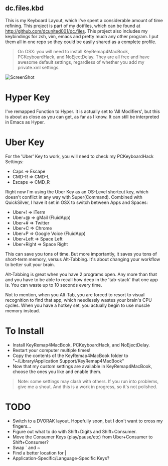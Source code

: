dc.files.kbd
------------

This is my Keyboard Layout, which I've spent a considerable amount of time refining.
This project is part of my dotfiles, which can be found at http://github.com/dcunited001/dc.files.
This project also includes my keybindings for zsh, vim, emacs and pretty much any other program.
I put them all in one repo so they could be easily shared as a complete profile.

> On OSX: you will need to install KeyRemap4MacBook, PCKeyboardHack, and NoEjectDelay.
> They are all free and have awesome default settings, regardless of whether you add my private.xml settings.

![ScreenShot](https://raw.github.com/dcunited001/dc.files.kbd/master/dc-keyboard.jpg)

Hyper Key
=========

I've remapped Function to Hyper.  It is actually set to 'All Modifiers', but this
is about as close as you can get, as far as I know.  It can still be interpreted in
Emacs as Hyper.

Uber Key
========

For the 'Uber' Key to work, you will need to check my PCKeyboardHack Settings:

- Caps => Escape
- CMD-R => CMD-L
- Escape => CMD_R

Right now I'm using the Uber Key as an OS-Level shortcut key, which doesn't conflict in any way with Super(Command).  Combined with QuickSilver, I have it set in OSX to switch between Apps and Spaces:

- Uber+! => iTerm
- Uber+@ => gMail (FluidApp)
- Uber+# => Twitter
- Uber+C => Chrome
- Uber+P => Google Voice (FluidApp)
- Uber+Left => Space Left
- Uber+Right => Space Right

This can save you tons of time.  But more importantly, it saves you tons of short-term memory, versus Alt-Tabbing.  It's about changing your workflow to better suit your brain.

Alt-Tabbing is great when you have 2 programs open.  Any more than that and you have to be able to recall how deep in the 'tab-stack' that one app is.  You can waste up to 10 seconds every time.

Not to mention, when you Alt-Tab, you are forced to resort to visual recognition to find that app, which needlessly wastes your brain's CPU cycles.  When you have a hotkey set, you actually begin to use muscle memory instead.

To Install
==========

- Install KeyRemap4MacBook, PCKeyboardHack, and NoEjectDelay.
- Restart your computer multiple times!
- Copy the contents of the KeyRemap4MacBook folder to "~/Library/Application Support/KeyRemap4MacBook"
- Now that my custom settings are available in KeyRemap4MacBook, choose the ones you like and enable them.

> Note: some settings may clash with others.  If you run into problems, give me a shout.  And this is a work in progress, so it's not polished.

TODO
======

- Switch to a DVORAK layout.  Hopefully soon, but I don't want to cross my fingers...
- Figure out what to do with Shift+Digits and Shift+Consumer.
- Move the Consumer Keys (play/pause/etc) from Uber+Consumer to Shift+Consumer?
- Swap ` and ~
- Find a better location for |
- Application-Specific/Language-Specific Keys?
